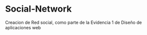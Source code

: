 # Social-Network
Creacion de Red social, como parte de la Evidencia 1 de Diseño de aplicaciones web
